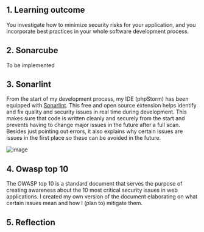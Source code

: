 ## 1. Learning outcome
You investigate how to minimize security risks for your application, and you incorporate best practices in your whole software development process. 

## 2. Sonarcube 
To be implemented

## 3. Sonarlint
From the start of my development process, my IDE (phpStorm) has been equipped with [Sonarlint](https://www.sonarsource.com/products/sonarlint/). This free and open source extension helps identify and fix quality and security issues in real time during development. This makes sure that code is written cleanly and securely from the start and prevents having to change major issues in the future after a full scan. Besides just pointing out errors, it also explains why certain issues are issues in the first place so these can be avoided in the future.

![image](https://user-images.githubusercontent.com/46562627/171626458-90b1ec25-9292-4da4-b49a-d75690d82302.png)

## 4. Owasp top 10
The OWASP top 10 is a standard document that serves the purpose of creating awareness about the 10 most critical security issues in web applications. I created my own version of the document elaborating on what certain issues mean and how I (plan to) mitigate them.

## 5. Reflection
